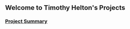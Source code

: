 ## Welcome to Timothy Helton's Projects

<h3>
    <a href="projects/projects.html">Project Summary</a>
</h3>
